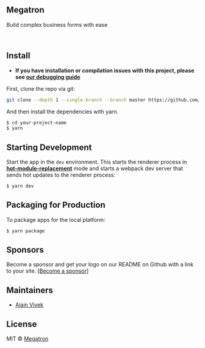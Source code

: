 ## Megatron

Build complex business forms with ease

<br>

## Install

- **If you have installation or compilation issues with this project, please see [our debugging guide](https://github.com/electron-react-boilerplate/electron-react-boilerplate/issues/400)**

First, clone the repo via git:

```bash
git clone --depth 1 --single-branch --branch master https://github.com/ajainvivek/electron-react-boilerplate.git your-project-name
```

And then install the dependencies with yarn.

```bash
$ cd your-project-name
$ yarn
```

## Starting Development

Start the app in the `dev` environment. This starts the renderer process in [**hot-module-replacement**](https://webpack.js.org/guides/hmr-react/) mode and starts a webpack dev server that sends hot updates to the renderer process:

```bash
$ yarn dev
```

## Packaging for Production

To package apps for the local platform:

```bash
$ yarn package
```


## Sponsors

Become a sponsor and get your logo on our README on Github with a link to your site. [[Become a sponsor](https://opencollective.com/megatron#sponsor)]


## Maintainers

- [Ajain Vivek](https://github.com/ajainvivek)

## License

MIT © [Megatron](https://github.com/ajainvivek/megatron)

